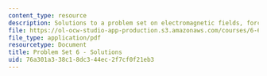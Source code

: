 ```yaml
---
content_type: resource
description: Solutions to a problem set on electromagnetic fields, forces, and motion.
file: https://ol-ocw-studio-app-production.s3.amazonaws.com/courses/6-641-electromagnetic-fields-forces-and-motion-spring-2009/76a301a338c18dc344ec2f7cf0f21eb3_MIT6_641s09_sol_pset06.pdf
file_type: application/pdf
resourcetype: Document
title: Problem Set 6 - Solutions
uid: 76a301a3-38c1-8dc3-44ec-2f7cf0f21eb3
---
```

